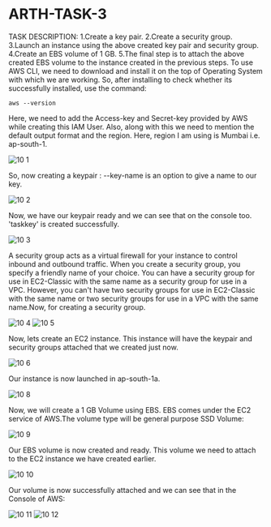 # ARTH-TASK-3
TASK DESCRIPTION:
1.Create a key pair.
2.Create a security group.
3.Launch an instance using the above created key pair and security group.
4.Create an EBS volume of 1 GB.
5.The final step is to attach the above created EBS volume to the instance created in the previous steps.
To use AWS CLI, we need to download and install it on the top of Operating System with which we are working. So, after installing to check whether its successfully installed, use the command:


`` aws --version ``


Here, we need to add the Access-key and Secret-key provided by AWS while creating this IAM User. Also, along with this we need to mention the default output format and the region. Here, region I am using is Mumbai i.e. ap-south-1.

![10 1](https://user-images.githubusercontent.com/64473684/95850722-e5ecd800-0d6e-11eb-8b92-93c8d7f0b092.jpeg)

So, now creating a keypair :
--key-name is an option to give a name to our key.

![10 2](https://user-images.githubusercontent.com/64473684/95851608-17b26e80-0d70-11eb-8860-29eddb3641d4.jpeg)

Now, we have our keypair ready and we can see that on the console too. 'taskkey' is created successfully.

![10 3](https://user-images.githubusercontent.com/64473684/95851900-8a234e80-0d70-11eb-9978-fceecf5faf8b.jpeg)

A security group acts as a virtual firewall for your instance to control inbound and outbound traffic. When you create a security group, you specify a friendly name of your choice. You can have a security group for use in EC2-Classic with the same name as a security group for use in a VPC. However, you can't have two security groups for use in EC2-Classic with the same name or two security groups for use in a VPC with the same name.Now, for creating a security group.

![10 4](https://user-images.githubusercontent.com/64473684/95851920-927b8980-0d70-11eb-8020-d69ac9c6b9d7.jpeg)
![10 5](https://user-images.githubusercontent.com/64473684/95851938-97d8d400-0d70-11eb-926c-132c30d58d93.jpeg)

Now, lets create an EC2 instance. This instance will have the keypair and security groups attached that we created just now.

![10 6](https://user-images.githubusercontent.com/64473684/95851944-9d361e80-0d70-11eb-9f5f-047c00718fcc.jpeg)

Our instance is now launched in ap-south-1a.

![10 8](https://user-images.githubusercontent.com/64473684/95854404-8abde400-0d74-11eb-8157-33c69e9cba38.jpeg)


Now, we will create a 1 GB Volume using EBS. EBS comes under the EC2 service of AWS.The volume type will be general purpose SSD Volume:


![10 9](https://user-images.githubusercontent.com/64473684/95852103-d53d6180-0d70-11eb-9916-5b89814423f7.jpeg)


Our EBS volume is now created and ready. This volume we need to attach to the EC2 instance we have created earlier.

![10 10](https://user-images.githubusercontent.com/64473684/95852117-da9aac00-0d70-11eb-9ff6-6fba9c387f12.jpeg)

Our volume is now successfully attached and we can see that in the Console of AWS:

![10 11](https://user-images.githubusercontent.com/64473684/95852158-edad7c00-0d70-11eb-82e9-a6343ad47f3a.jpeg)
![10 12](https://user-images.githubusercontent.com/64473684/95852216-0453d300-0d71-11eb-880e-5665c970f97a.jpeg)


